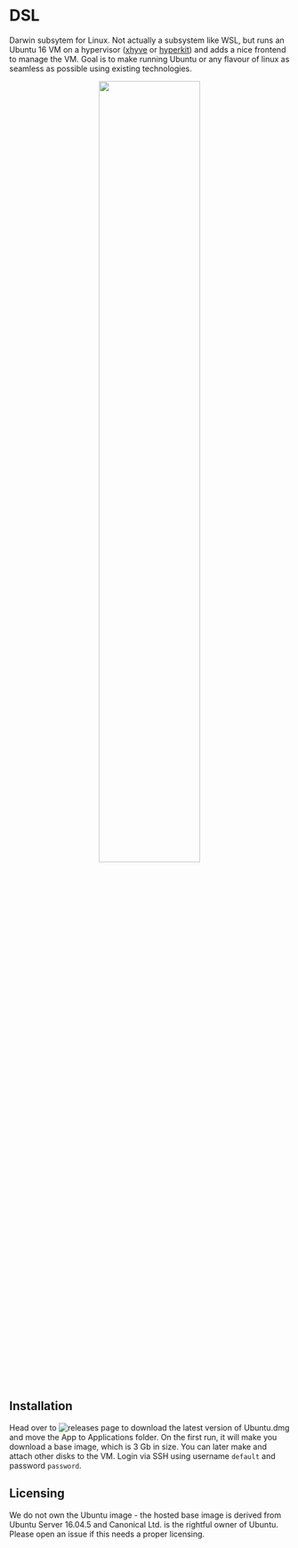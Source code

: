 # DSL

Darwin subsytem for Linux. Not actually a subsystem like WSL, but runs an Ubuntu 16 VM on a hypervisor ([xhyve](https://github.com/machyve/xhyve) or [hyperkit](https://github.com/moby/hyperkit)) and adds a nice frontend to manage the VM.
Goal is to make running Ubuntu or any flavour of linux as seamless as possible using existing technologies.

<p align="center"><img src="https://i.imgur.com/drxHEfv.jpg" width="60%"></p>

## Installation

Head over to ![releases page](https://github.com/sdslabs/DSL/releases) to download the latest version of Ubuntu.dmg and move the App to Applications folder. On the first run, it will make you download a base image, which is 3 Gb in size. You can later make and attach other disks to the VM. Login via SSH using username `default` and password `password`.

## Licensing

We do not own the Ubuntu image - the hosted base image is derived from Ubuntu Server 16.04.5 and Canonical Ltd. is the rightful owner of Ubuntu. Please open an issue if this needs a proper licensing.
